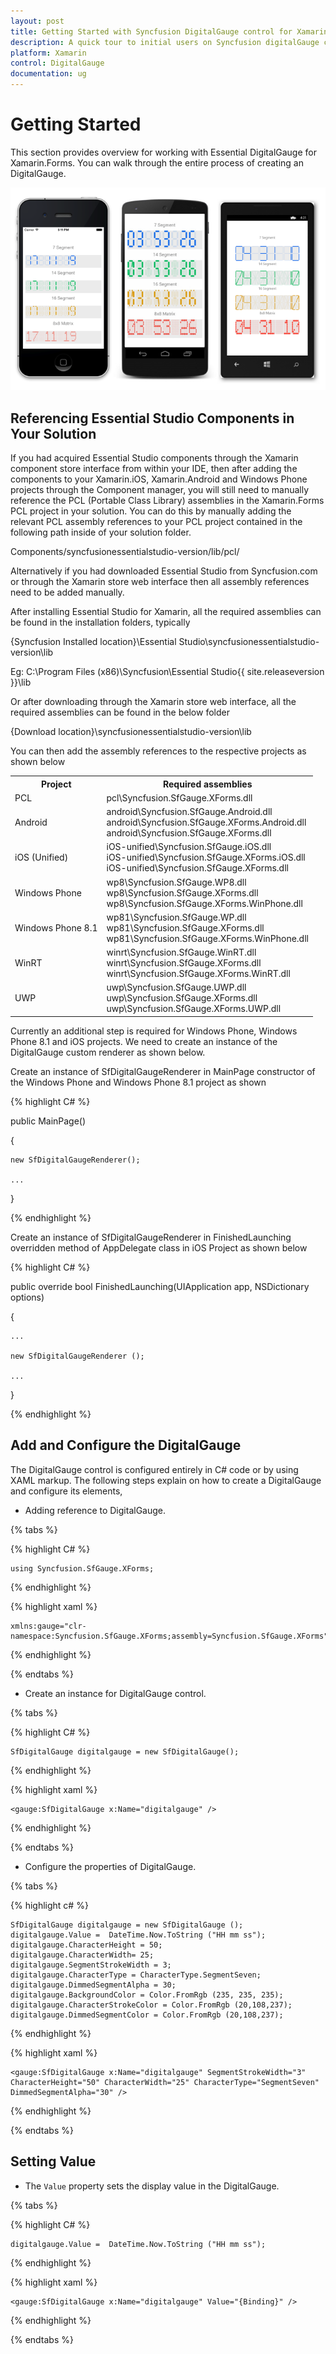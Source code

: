 ```yaml
---
layout: post
title: Getting Started with Syncfusion DigitalGauge control for Xamarin.Forms
description: A quick tour to initial users on Syncfusion digitalGauge control for Xamarin.Forms platform
platform: Xamarin
control: DigitalGauge
documentation: ug
---
```


# Getting Started

This section provides overview for working with Essential DigitalGauge for Xamarin.Forms. You can walk through the entire process of creating an DigitalGauge.

![](Getting-Started_images/gettingstarted.png)

## Referencing Essential Studio Components in Your Solution	

If you had acquired Essential Studio components through the Xamarin component store interface from within your IDE, then after adding the components to your Xamarin.iOS, Xamarin.Android and Windows Phone projects through the Component manager, you will still need to manually reference the PCL (Portable Class Library) assemblies in the Xamarin.Forms PCL project in your solution. You can do this by manually adding the relevant PCL assembly references to your PCL project contained in the following path inside of your solution folder.

Components/syncfusionessentialstudio-version/lib/pcl/

Alternatively if you had downloaded Essential Studio from Syncfusion.com or through the Xamarin store web interface then all assembly references need to be added manually.

After installing Essential Studio for Xamarin, all the required assemblies can be found in the installation folders, typically

{Syncfusion Installed location}\Essential Studio\syncfusionessentialstudio-version\lib

Eg: C:\Program Files (x86)\Syncfusion\Essential Studio\{{ site.releaseversion }}\lib

Or after downloading through the Xamarin store web interface, all the required assemblies can be found in the below folder

{Download location}\syncfusionessentialstudio-version\lib

You can then add the assembly references to the respective projects as shown below

<table>
<tr>
<th>Project</th>
<th>Required assemblies</th>
</tr>
<tr>
<td>PCL</td>
<td>pcl\Syncfusion.SfGauge.XForms.dll</td>
</tr>
<tr>
<td>Android</td>
<td>android\Syncfusion.SfGauge.Android.dll<br/>android\Syncfusion.SfGauge.XForms.Android.dll<br/>android\Syncfusion.SfGauge.XForms.dll</td>
</tr>
<tr>
<td>iOS (Unified)</td>
<td>iOS-unified\Syncfusion.SfGauge.iOS.dll<br/>iOS-unified\Syncfusion.SfGauge.XForms.iOS.dll<br/>iOS-unified\Syncfusion.SfGauge.XForms.dll</td>
</tr>
<tr>
<td>Windows Phone</td>
<td>wp8\Syncfusion.SfGauge.WP8.dll<br/>wp8\Syncfusion.SfGauge.XForms.dll<br/>wp8\Syncfusion.SfGauge.XForms.WinPhone.dll</td>
</tr>
<tr>
<td>Windows Phone 8.1</td>
<td>wp81\Syncfusion.SfGauge.WP.dll<br/>wp81\Syncfusion.SfGauge.XForms.dll<br/>wp81\Syncfusion.SfGauge.XForms.WinPhone.dll</td>
</tr>
<tr>
<td>WinRT</td>
<td>winrt\Syncfusion.SfGauge.WinRT.dll<br/>winrt\Syncfusion.SfGauge.XForms.dll<br/>winrt\Syncfusion.SfGauge.XForms.WinRT.dll</td>
</tr>
<tr>
<td>UWP</td>
<td>uwp\Syncfusion.SfGauge.UWP.dll<br/>uwp\Syncfusion.SfGauge.XForms.dll<br/>uwp\Syncfusion.SfGauge.XForms.UWP.dll</td>
</tr>
</table>

Currently an additional step is required for Windows Phone, Windows Phone 8.1 and iOS projects. We need to create an instance of the DigitalGauge custom renderer as shown below. 

Create an instance of SfDigitalGaugeRenderer in MainPage constructor of the Windows Phone and Windows Phone 8.1 project as shown 

{% highlight C# %}

public MainPage()

{

    new SfDigitalGaugeRenderer();

    ...    

}

{% endhighlight %}

Create an instance of SfDigitalGaugeRenderer in FinishedLaunching overridden method of AppDelegate class in iOS Project as shown below

{% highlight C# %}

public override bool FinishedLaunching(UIApplication app, NSDictionary options)

{

    ...

    new SfDigitalGaugeRenderer ();

    ...

}	

{% endhighlight %}

## Add and Configure the DigitalGauge

The DigitalGauge control is configured entirely in C# code or by using XAML markup. The following steps explain on how to create a DigitalGauge and configure its elements,

* Adding reference to DigitalGauge.

{% tabs %}

{% highlight C# %}

	using Syncfusion.SfGauge.XForms; 

{% endhighlight %}

{% highlight xaml %}

	xmlns:gauge="clr-namespace:Syncfusion.SfGauge.XForms;assembly=Syncfusion.SfGauge.XForms"

{% endhighlight %}

{% endtabs %}

* Create an instance for DigitalGauge control.

{% tabs %}

{% highlight C# %}

	SfDigitalGauge digitalgauge = new SfDigitalGauge(); 

{% endhighlight %}

{% highlight xaml %}

	<gauge:SfDigitalGauge x:Name="digitalgauge" />
	
{% endhighlight %}

{% endtabs %}

* Configure the properties of DigitalGauge.

{% tabs %}

{% highlight c# %}

	SfDigitalGauge digitalgauge = new SfDigitalGauge ();
	digitalgauge.Value =  DateTime.Now.ToString ("HH mm ss");
	digitalgauge.CharacterHeight = 50;
	digitalgauge.CharacterWidth= 25;
	digitalgauge.SegmentStrokeWidth = 3;
	digitalgauge.CharacterType = CharacterType.SegmentSeven;
	digitalgauge.DimmedSegmentAlpha = 30;
	digitalgauge.BackgroundColor = Color.FromRgb (235, 235, 235);
	digitalgauge.CharacterStrokeColor = Color.FromRgb (20,108,237);
	digitalgauge.DimmedSegmentColor = Color.FromRgb (20,108,237);

{% endhighlight %}

{% highlight xaml %}

	<gauge:SfDigitalGauge x:Name="digitalgauge" SegmentStrokeWidth="3" CharacterHeight="50" CharacterWidth="25" CharacterType="SegmentSeven" DimmedSegmentAlpha="30" />

{% endhighlight %}

{% endtabs %}

## Setting Value

* The `Value` property sets the display value in the DigitalGauge.

{% tabs %}

{% highlight C# %}

    digitalgauge.Value =  DateTime.Now.ToString ("HH mm ss");

{% endhighlight %}

{% highlight xaml %}

	<gauge:SfDigitalGauge x:Name="digitalgauge" Value="{Binding}" />

{% endhighlight %}

{% endtabs %}